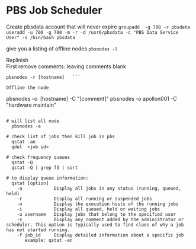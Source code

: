 # PBS Job Scheduler

Create pbsdata account  that will never expire 
```groupadd  -g 700 -r pbsdata useradd -u 700 -g 700 -m -r -d /usr6/pbsdata -c "PBS Data Service User" -s /bin/bash pbsdata```

give you a listing of offline nodes
```pbsnodes -l```

Replinish	
First remove comments: leaving comments blank
```  pbsnodes -o  [hostname] -C "" 
pbsnodes -r [hostname]   ```
  	 	 
Offline the node
```
  pbsnodes -o  [hostname] -C "[comment]"
  pbsnodes -o apollon001 -C "hardware maintain"
```

# will list all node
  pbsnodes -a
  
# check list of jobs then kill job in pbs
  qstat -an
  qdel  <job id> 
  
# check frequency queues  
  qstat -Q
  qstat -Q | grep f3 | sort

# to display queue information:
  qstat [option]
    -a            Display all jobs in any status (running, queued, held)
    -r            Display all running or suspended jobs
    -n            Display the execution hosts of the running jobs
    -i            Display all queued, held or waiting jobs
    -u username   Display jobs that belong to the specified user
    -s            Display any comment added by the administrator or scheduler. This option is typically used to find clues of why a job has not started running.
    -f job_id     Display detailed information about a specific job
       example: qstat -an
